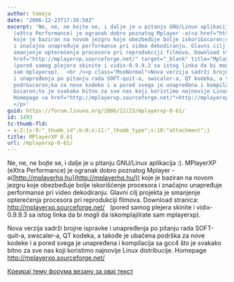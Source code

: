```yaml
---
author: tomaja
date: "2006-12-23T17:38:58Z"
excerpt: 'Ne, ne, ne bojte se, i dalje je u pitanju GNU/Linux aplikacija :). MPlayerXP
  (eXtra Performance) je ogranak dobro poznatog Mplayer -a(<a href="http://mplayerhq.hu/">http://mplayerhq.hu</a>)
  koje je baziran na novom jezgru koje obezbeđuje bolje iskori&scaron;ćenje procesora
  i značajno unapređuje performanse pri video dekodiranju. Glavni cilj projekta je
  smanjenje opterećenja procesora pri reprodukciji filmova. Download stranica: <a
  href="http://mplayerxp.sourceforge.net/" target="_blank" title="MplayerXP">http://mplayerxp.sourceforge.net/</a>&nbsp;&nbsp;
  (pored samog plejera skinite i vidix-0.9.9.3 sa istog linka da bi mogli da iskomplajilrate
  sam mplayerxp).  <br /><p class="MsoNormal">Nova verzija sadrži brojne ispravke
  i unapređenja po pitanju rada SOFT-quit-a, swscaler-a, QT kodeka, a takođe je ubačena
  podr&scaron;ka za nove kodeke i a pored svega je unapređena i kompilacija sa gcc4
  &scaron;to je svakako bitno za sve nas koji koristimo najnovije Linux distribucije.
  Homepage <a href="http://mplayerxp.sourceforge.net/">http://mplayerxp.sourceforge.net/</a>
  </p>'
guid: https://forum.linuxo.org/2006/12/23/mplayerxp-0-61/
id: 1493
tc-thumb-fld:
- a:2:{s:9:"_thumb_id";b:0;s:11:"_thumb_type";s:10:"attachment";}
title: MPlayerXP 0.61
url: /mplayerxp-0-61/
---
```

Ne, ne, ne bojte se, i dalje je u pitanju GNU/Linux aplikacija :). MPlayerXP (eXtra Performance) je ogranak dobro poznatog Mplayer -a([http://mplayerhq.hu](http://mplayerhq.hu/)) koje je baziran na novom jezgru koje obezbeđuje bolje iskori&scaron;ćenje procesora i značajno unapređuje performanse pri video dekodiranju. Glavni cilj projekta je smanjenje opterećenja procesora pri reprodukciji filmova. Download stranica: <a href="http://mplayerxp.sourceforge.net/" target="_blank" title="MplayerXP">http://mplayerxp.sourceforge.net/</a>&nbsp;&nbsp; (pored samog plejera skinite i vidix-0.9.9.3 sa istog linka da bi mogli da iskomplajilrate sam mplayerxp). 

<p class="MsoNormal">
  Nova verzija sadrži brojne ispravke i unapređenja po pitanju rada SOFT-quit-a, swscaler-a, QT kodeka, a takođe je ubačena podr&scaron;ka za nove kodeke i a pored svega je unapređena i kompilacija sa gcc4 &scaron;to je svakako bitno za sve nas koji koristimo najnovije Linux distribucije. Homepage <a href="http://mplayerxp.sourceforge.net/">http://mplayerxp.sourceforge.net/</a>
</p>

<!--break-->

[Креирај тему форума везану за овај текст](https://linuxo.org/nova-tema-na-forumu/?se_pid=1493)